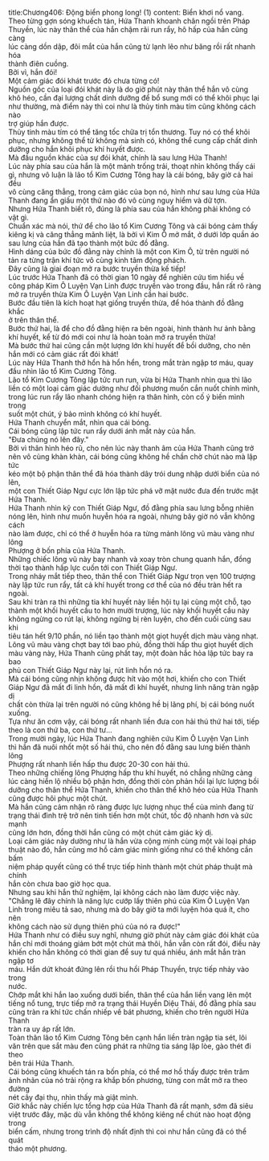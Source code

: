 title:Chương406: Động biển phong long! (1)
content:
Biển khơi nổ vang.<br>Theo từng gợn sóng khuếch tán, Hứa Thanh khoanh chân ngồi trên Pháp<br>Thuyền, lúc này thân thể của hắn chậm rãi run rẩy, hô hấp của hắn cũng càng<br>lúc càng dồn dập, đôi mắt của hắn cũng từ lạnh lẽo như băng rồi rất nhanh hóa<br>thành điên cuồng.<br>Bởi vì, hắn đói!<br>Một cảm giác đói khát trước đó chưa từng có!<br>Nguồn gốc của loại đói khát này là do giờ phút này thân thể hắn vô cùng<br>khô héo, cần đại lượng chất dinh dưỡng để bổ sung mới có thể khôi phục lại<br>như thường, mà điểm này thì coi như là thủy tinh màu tím cũng không cách nào<br>trợ giúp hắn được.<br>Thủy tinh màu tím có thể tăng tốc chữa trị tổn thương. Tuy nó có thể khôi<br>phục, nhưng không thể từ không mà sinh có, không thể cung cấp chất dinh<br>dưỡng cho hắn khôi phục khí huyết được.<br>Mà đầu nguồn khác của sự đói khát, chính là sau lưng Hứa Thanh!<br>Lúc này phía sau của hắn là một mảnh trống trải, thoạt nhìn không thấy cái<br>gì, nhưng vô luận là lão tổ Kim Cương Tông hay là cái bóng, bây giờ cả hai đều<br>vô cùng căng thẳng, trong cảm giác của bọn nó, hình như sau lưng của Hứa<br>Thanh đang ẩn giấu một thứ nào đó vô cùng nguy hiểm và dữ tợn.<br>Nhưng Hứa Thanh biết rõ, đúng là phía sau của hắn không phải không có<br>vật gì.<br>Chuẩn xác mà nói, thứ để cho lão tổ Kim Cương Tông và cái bóng cảm thấy<br>kiêng kị và căng thẳng mãnh liệt, là bởi vì Kim Ô mở mắt, ở dưới lớp quần áo<br>sau lưng của hắn đã tạo thành một bức đồ đằng.<br>Hình dáng của bức đồ đằng này chính là một con Kim Ô, từ trên người nó<br>tản ra từng trận khí tức vô cùng kinh tâm động phách.<br>Đây cũng là giai đoạn mở ra bước truyền thừa kế tiếp!<br>Lúc trước Hứa Thanh đã có thời gian 10 ngày để nghiên cứu tìm hiểu về<br>công pháp Kim Ô Luyện Vạn Linh được truyền vào trong đầu, hắn rất rõ ràng<br>mở ra truyền thừa Kim Ô Luyện Vạn Linh cần hai bước.<br>Bước đầu tiên là kích hoạt hạt giống truyền thừa, để hóa thành đồ đằng khắc<br>ở trên thân thể.<br>Bước thứ hai, là để cho đồ đằng hiện ra bên ngoài, hình thành hư ảnh bằng<br>khí huyết, kể từ đó mới coi như là hoàn toàn mở ra truyền thừa!<br>Mà bước thứ hai cũng cần một lượng lớn khí huyết để bồi dưỡng, cho nên<br>hắn mới có cảm giác rất đói khát!<br>Lúc này Hứa Thanh thở hổn hà hổn hển, trong mắt tràn ngập tơ máu, quay<br>đầu nhìn lão tổ Kim Cương Tông.<br>Lão tổ Kim Cương Tông lập tức run run, vừa bị Hứa Thanh nhìn qua thì lão<br>liền có một loại cảm giác dường như đối phương muốn cắn nuốt chính mình,<br>trong lúc run rẩy lão nhanh chóng hiện ra thân hình, còn cố ý biến mình trong<br>suốt một chút, ý bảo mình không có khí huyết.<br>Hứa Thanh chuyển mắt, nhìn qua cái bóng.<br>Cái bóng cũng lập tức run rẩy dưới ánh mắt này của hắn.<br>"Đưa chúng nó lên đây."<br>Bởi vì thân hình héo rũ, cho nên lúc này thanh âm của Hứa Thanh cũng trở<br>nên vô cùng khàn khàn, cái bóng cũng không hề chần chờ chút nào mà lập tức<br>kéo một bộ phận thân thể đã hóa thành dây trói dung nhập dưới biển của nó lên,<br>một con Thiết Giáp Ngư cực lớn lập tức phá vỡ mặt nước đưa đến trước mặt<br>Hứa Thanh.<br>Hứa Thanh nhìn kỹ con Thiết Giáp Ngư, đồ đằng phía sau lưng bỗng nhiên<br>nóng lên, hình như muốn huyễn hóa ra ngoài, nhưng bây giờ nó vẫn không cách<br>nào làm được, chỉ có thể ở huyễn hóa ra từng mảnh lông vũ màu vàng như lông<br>Phượng ở bốn phía của Hứa Thanh.<br>Những chiếc lông vũ này bay nhanh và xoay tròn chung quanh hắn, đồng<br>thời tạo thành hấp lực cuốn tới con Thiết Giáp Ngư.<br>Trong nháy mắt tiếp theo, thân thể con Thiết Giáp Ngư trọn vẹn 100 trượng<br>này lập tức run rẩy, tất cả khí huyết trong cơ thể của nó đều tràn hết ra ngoài.<br>Sau khi tràn ra thì những tia khí huyết này liền hội tụ lại cùng một chỗ, tạo<br>thành một khối huyết cầu to hơn mười trượng, lúc này khối huyết cầu này<br>không ngừng co rút lại, không ngừng bị rèn luyện, cho đến cuối cùng sau khi<br>tiêu tán hết 9/10 phần, nó liền tạo thành một giọt huyết dịch màu vàng nhạt.<br>Lông vũ màu vàng chợt bay tới bao phủ, đồng thời hấp thu giọt huyết dịch<br>màu vàng này, Hứa Thanh cũng phất tay, một đoàn hắc hỏa lập tức bay ra bao<br>phủ con Thiết Giáp Ngư này lại, rút linh hồn nó ra.<br>Mà cái bóng cũng nhịn không được hít vào một hơi, khiến cho con Thiết<br>Giáp Ngư đã mất đi linh hồn, đã mất đi khí huyết, nhưng linh năng tràn ngập dị<br>chất còn thừa lại trên người nó cũng không hề bị lãng phí, bị cái bóng nuốt<br>xuống.<br>Tựa như ăn cơm vậy, cái bóng rất nhanh liền đưa con hải thú thứ hai tới, tiếp<br>theo là con thứ ba, con thứ tư…<br>Trong mười ngày, lúc Hứa Thanh đang nghiên cứu Kim Ô Luyện Vạn Linh<br>thì hắn đã nuôi nhốt một số hải thú, cho nên đồ đằng sau lưng biến thành lông<br>Phượng rất nhanh liền hấp thu được 20-30 con hải thú.<br>Theo những chiếng lông Phượng hấp thu khí huyết, nó chẳng những càng<br>lúc càng hiển lộ nhiều bộ phận hơn, đồng thời còn phản hồi lại lực lượng bồi<br>dưỡng cho thân thể Hứa Thanh, khiến cho thân thể khô héo của Hứa Thanh<br>cũng được hôi phục một chút.<br>Mà hắn cũng cảm nhận rõ ràng được lực lượng nhục thể của mình đang từ<br>trạng thái đình trệ trở nên tinh tiến hơn một chút, tốc độ nhanh hơn và sức mạnh<br>cũng lớn hơn, đồng thời hắn cũng có một chút cảm giác kỳ dị.<br>Loại cảm giác này dường như là hắn vừa cộng minh cùng một vài loại pháp<br>thuật nào đó, hắn cũng mơ hồ cảm giác mình giống như có thể không cần bấm<br>niệm pháp quyết cũng có thể trực tiếp hình thành một chút pháp thuật mà chính<br>hắn còn chưa bao giờ học qua.<br>Nhưng sau khi hắn thử nghiệm, lại không cách nào làm được việc này.<br>"Chẳng lẽ đây chính là năng lực cướp lấy thiên phú của Kim Ô Luyện Vạn<br>Linh trong miêu tả sao, nhưng mà do bây giờ ta mới luyện hóa quá ít, cho nên<br>không cách nào sử dụng thiên phú của nó ra được!"<br>Hứa Thanh như có điều suy nghĩ, nhưng giờ phút này cảm giác đói khát của<br>hắn chỉ mới thoáng giảm bớt một chút mà thôi, hắn vẫn còn rất đói, điều này<br>khiến cho hắn không có thời gian để suy tư quá nhiều, ánh mắt hắn tràn ngập tơ<br>máu. Hắn dứt khoát đứng lên rồi thu hồi Pháp Thuyền, trực tiếp nhảy vào trong<br>nước.<br>Chớp mắt khi hắn lao xuống dưới biển, thân thể của hắn liền vang lên một<br>tiếng nổ tung, trực tiếp mở ra trạng thái Huyền Diệu Thái, đồ đằng phía sau<br>cũng tràn ra khí tức chấn nhiếp về bát phương, khiến cho trên người Hứa Thanh<br>tràn ra uy áp rất lớn.<br>Toàn thân lão tổ Kim Cương Tông bên cạnh hắn liền tràn ngập tia sét, lôi<br>văn trên que sắt màu đen cũng phát ra những tia sáng lập lòe, gào thét đi theo<br>bên trái Hứa Thanh.<br>Cái bóng cũng khuếch tán ra bốn phía, có thể mơ hồ thấy được trên trăm<br>ảnh nhãn của nó trải rộng ra khắp bốn phương, từng con mắt mở ra theo đường<br>nét cây đại thụ, nhìn thấy mà giật mình.<br>Giờ khắc này chiến lực tổng hợp của Hứa Thanh đã rất mạnh, sớm đã siêu<br>việt trước đây, mặc dù vẫn không thể không kiêng nể chút nào hoạt động trong<br>biển cấm, nhưng trong trình độ nhất định thì coi như hắn cũng đã có thể quát<br>tháo một phương.